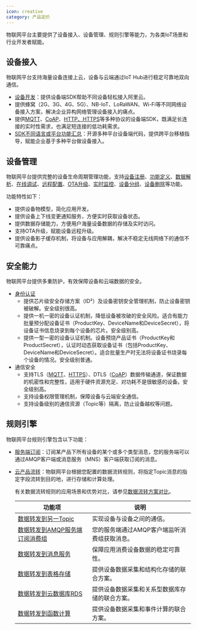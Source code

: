 ```yaml
---
icon: creative
category: 产品定价
---
```


物联网平台主要提供了设备接入、设备管理、规则引擎等能力，为各类IoT场景和行业开发者赋能。

## 设备接入

物联网平台支持海量设备连接上云，设备与云端通过IoT Hub进行稳定可靠地双向通信。

+   [设备开发](https://www.alibabacloud.com/help/zh/doc-detail/42648.htm#concept-jlk-mjl-vdb "物联网平台提供各类设备端SDK，简化开发过程，使设备快速上云。")：提供设备端SDK帮助不同设备轻松接入阿里云。
+   提供蜂窝（2G、3G、4G、5G）、NB-IoT、LoRaWAN、Wi-Fi等不同网络设备接入方案，解决企业异构网络管理设备接入的痛点。
+   提供[MQTT](https://www.alibabacloud.com/help/zh/doc-detail/30540.htm#concept-jfq-vjw-vdb "MQTT是基于TCP/IP协议栈构建的异步通信消息协议，是一种轻量级的发布、订阅信息传输协议。可在不可靠的网络环境中进行扩展，适用于设备硬件存储空间或网络带宽有限的场景。使用MQTT协议，消息发送者与接收者不受时间和空间的限制。物联网平台支持设备使用MQTT协议接入。")、[CoAP](https://www.alibabacloud.com/help/zh/doc-detail/57699.htm#concept-tcf-yq5-wdb "本文介绍物联网平台支持的CoAP协议规范。")、[HTTP、HTTPS](https://www.alibabacloud.com/help/zh/doc-detail/58036.htm#concept-l14-nt5-wdb "物联网平台支持HTTPS协议。本文介绍物联网平台支持的HTTP协议规范。")等多种协议的设备端SDK，既满足长连接的实时性需求，也满足短连接的低功耗需求。
+   [SDK不同语言或平台功能汇总](https://www.alibabacloud.com/help/zh/doc-detail/100576.htm#concept-2050349 "Link SDK目前提供了C、Java、Python、NodeJS、安卓、iOS等多种语言或平台的支持，但是在不同的语言或平台版本上功能并不是完全相同，下面是不同语言或平台的SDK的功能汇总表。")：开源多种平台设备端代码，提供跨平台移植指导，赋能企业基于多种平台做设备接入。

## 设备管理

物联网平台提供完整的设备生命周期管理功能，支持[设备注册](https://www.alibabacloud.com/help/zh/doc-detail/73729.htm#task-yk1-rnl-vdb "产品指某一类设备，创建完产品后，需要为每个设备创建身份。您可以单个创建设备，也可以批量创建设备。本文介绍单个设备创建的步骤。")、[功能定义](https://www.alibabacloud.com/help/zh/doc-detail/88241.htm#task-qhm-d3j-w2b "单个添加物模型，即单个添加属性、事件和服务。下面介绍如何在物联网平台控制台定义物模型。")、[数据解析](https://www.alibabacloud.com/help/zh/doc-detail/68702.htm#concept-rhj-535-42b "由于低配置且资源受限，或者对网络流量有要求的设备，不适合直接构造JSON数据与物联网平台通信，可将原数据透传到物联网平台。您需在物联网平台控制台，编写数据解析脚本，用于将设备上下行数据分别解析为物联网平台定义的标准格式（Alink JSON）和设备的自定义数据格式。")、[在线调试](https://www.alibabacloud.com/help/zh/doc-detail/99981.htm#task-wpk-dtg-cgb "设备端开发完成后，您可使用物联网平台的在线调试功能，从控制台下发指令到设备端进行功能测试；也可使用远程登录功能，通过SSH协议的网络服务远程访问设备。您可在设备远程控制台输入设备的指令，进行调试和定位问题。")、[远程配置](https://www.alibabacloud.com/help/zh/doc-detail/84891.htm#concept-om1-tgs-c2b)、[OTA升级](https://www.alibabacloud.com/help/zh/doc-detail/58328.htm#task-prw-fzz-xdb "物联网平台提供OTA升级与管理服务。首先确保设备端支持OTA服务，然后在控制台上传新的升级包，并将OTA升级消息推送给设备，设备即可在线升级。本文主要介绍OTA升级的使用限制和操作流程。")、[实时监控](https://www.alibabacloud.com/help/zh/doc-detail/141582.htm#concept-2321153 "物联网平台提供在线设备数量、上下行消息数量、规则引擎流转消息次数、设备网络状态等指标数据的实时监控功能。同时，支持配置云监控报警规则，对物联网平台数据进行监控和报警。")、[设备分组](https://www.alibabacloud.com/help/zh/doc-detail/90386.htm#task-ejm-qp2-cfb "物联网平台提供设备分组功能。您可以通过设备分组来进行跨产品管理设备。本章节介绍如何在物联网平台控制台创建设备分组和管理分组。")、[设备删除](https://www.alibabacloud.com/help/zh/doc-detail/113275.htm#concept-h5h-q44-hhb "在物联网平台成功创建设备后，您可以在控制台管理、查看具体设备信息。")等功能。

功能特性如下：

+   提供设备物模型，简化应用开发。
+   提供设备上下线变更通知服务，方便实时获取设备状态。
+   提供数据存储能力，方便用户海量设备数据的存储及实时访问。
+   支持OTA升级，赋能设备远程升级。
+   提供设备影子缓存机制，将设备与应用解耦，解决不稳定无线网络下的通信不可靠痛点。

## 安全能力

物联网平台提供多重防护，有效保障设备和云端数据的安全。

+   [身份认证](https://www.alibabacloud.com/help/zh/doc-detail/42649.htm#concept-fqy-pjl-vdb "设备接入物联网平台之前，需通过身份认证。目前，物联网平台支持使用设备密钥进行设备身份认证。")
    +   提供芯片级安全存储方案（ID²）及设备密钥安全管理机制，防止设备密钥被破解。安全级别很高。
    +   提供一机一密的设备认证机制，降低设备被攻破的安全风险。适合有能力批量预分配设备证书（ProductKey、DeviceName和DeviceSecret），将设备证书信息烧录到每个设备的芯片。安全级别高。
    +   提供一型一密的设备认证机制。设备预烧产品证书（ProductKey和ProductSecret），认证时动态获取设备证书（包括ProductKey、DeviceName和DeviceSecret）。适合批量生产时无法将设备证书烧录每个设备的情况。安全级别普通。
+   通信安全
    +   支持TLS（[MQTT](https://www.alibabacloud.com/help/zh/doc-detail/30540.htm#concept-jfq-vjw-vdb "MQTT是基于TCP/IP协议栈构建的异步通信消息协议，是一种轻量级的发布、订阅信息传输协议。可在不可靠的网络环境中进行扩展，适用于设备硬件存储空间或网络带宽有限的场景。使用MQTT协议，消息发送者与接收者不受时间和空间的限制。物联网平台支持设备使用MQTT协议接入。")、[HTTPS](https://www.alibabacloud.com/help/zh/doc-detail/58036.htm#concept-l14-nt5-wdb "物联网平台支持HTTPS协议。本文介绍物联网平台支持的HTTP协议规范。")）、DTLS（[CoAP](https://www.alibabacloud.com/help/zh/doc-detail/57699.htm#concept-tcf-yq5-wdb "本文介绍物联网平台支持的CoAP协议规范。")）数据传输通道，保证数据的机密性和完整性，适用于硬件资源充足、对功耗不是很敏感的设备。安全级别高。
    +   支持设备权限管理机制，保障设备与云端安全通信。
    +   支持设备级别的通信资源（Topic等）隔离，防止设备越权等问题。

## 规则引擎

物联网平台规则引擎包含以下功能：

+   [服务端订阅](https://www.alibabacloud.com/help/zh/doc-detail/89226.htm#concept-d2m-g2v-y2b "服务端可以直接订阅产品下多种类型的消息：设备上报消息、设备状态变化通知、设备生命周期变更、网关发现子设备上报、设备拓扑关系变更等。配置服务端订阅后，物联网平台会将产品下所有设备的已订阅类型的消息转发至您的服务器。")：订阅某产品下所有设备的某个或多个类型消息，您的服务端可以通过AMQP客户端或消息服务（MNS）客户端获取订阅的消息。
+   [云产品流转](https://www.alibabacloud.com/help/zh/doc-detail/68677.htm#concept-g11-dcl-vdb "使用物联网平台的数据流转功能，可将Topic中的数据消息转发至其他Topic或其他阿里云产品进行存储或处理。")：物联网平台根据您配置的数据流转规则，将指定Topic消息的指定字段流转到目的地，进行存储和计算处理。
    
    有关数据流转规则的应用场景和优势对比，请参见[数据流转方案对比](https://www.alibabacloud.com/help/zh/doc-detail/102335.htm#concept-abq-hf1-kgb "在许多场景中，您需要将设备上报给物联网平台的数据进行加工处理或用于业务应用。使用物联网平台提供的服务端订阅功能和云产品流转功能，均可实现设备数据流转。本文对比物联网平台支持的各流转方案及使用场景，帮助您选择合适的流转方案。")。
    
      
    | 功能项 | 说明 |
    | --- | --- |
    | [数据转发到另一Topic](https://www.alibabacloud.com/help/zh/doc-detail/42734.htm#task-yvk-2c5-vdb "您可以设置将规则SQL处理完的数据，转发到另一个Topic中，实现M2M通信或者更多其他通信场景。") | 实现设备与设备之间的通信。 |
    | [数据转发到AMQP服务端订阅消费组](https://www.alibabacloud.com/help/zh/doc-detail/128422.htm#task-1545804 "您可以使用规则引擎将设备发送到物联网平台的消息，经过规则SQL处理后，再转发到AMQP服务端订阅消费组，并通过AMQP客户端消费消息。") | 您的服务端通过AMQP客户端监听消费组获取消息。 |
    | [数据转发到消息服务](https://www.alibabacloud.com/help/zh/doc-detail/44008.htm#task-1545804 "您可以使用规则引擎数据流转功能，将设备数据转发到消息服务主题中，服务端再从消息服务主题中订阅消息，实现设备端与服务端之间高性能的消息闭环传输。") | 保障应用消费设备数据的稳定可靠性。 |
    | [数据转发到表格存储](https://www.alibabacloud.com/help/zh/doc-detail/42735.htm#task-ay5-3x5-vdb "您可以使用规则引擎数据流转功能，将数据转发到表格存储（Tablestore）中存储。") | 提供设备数据采集和结构化存储的联合方案。 |
    | [数据转发到云数据库RDS](https://www.alibabacloud.com/help/zh/doc-detail/42736.htm#task-1545804 "您可以设置规则引擎数据流转，将处理后的数据转发到云数据库RDS版（以下简称RDS）的实例中存储。") | 提供设备数据采集和关系型数据库存储的联合方案。 |
    | [数据转发到函数计算](https://www.alibabacloud.com/help/zh/doc-detail/64234.htm#concept-a1m-ttj-wdb "您可以使用规则引擎数据流转，将数据转发至函数计算（FC）中，然后由函数计算运行函数脚本进行业务处理。") | 提供设备数据采集和事件计算的联合方案。 |
